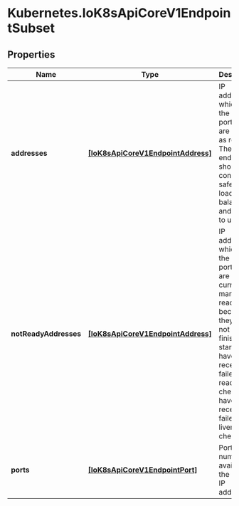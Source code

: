 # Kubernetes.IoK8sApiCoreV1EndpointSubset

## Properties

Name | Type | Description | Notes
------------ | ------------- | ------------- | -------------
**addresses** | [**[IoK8sApiCoreV1EndpointAddress]**](IoK8sApiCoreV1EndpointAddress.md) | IP addresses which offer the related ports that are marked as ready. These endpoints should be considered safe for load balancers and clients to utilize. | [optional] 
**notReadyAddresses** | [**[IoK8sApiCoreV1EndpointAddress]**](IoK8sApiCoreV1EndpointAddress.md) | IP addresses which offer the related ports but are not currently marked as ready because they have not yet finished starting, have recently failed a readiness check, or have recently failed a liveness check. | [optional] 
**ports** | [**[IoK8sApiCoreV1EndpointPort]**](IoK8sApiCoreV1EndpointPort.md) | Port numbers available on the related IP addresses. | [optional] 


